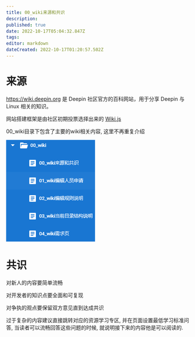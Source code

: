 ```yaml
---
title: 00_wiki来源和共识
description: 
published: true
date: 2022-10-17T05:04:32.847Z
tags: 
editor: markdown
dateCreated: 2022-10-17T01:20:57.502Z
---
```


# 来源
https://wiki.deepin.org 是 Deepin 社区官方的百科网站，用于分享 Deepin 与 Linux 相关的知识。

网站搭建框架是由社区初期投票选择出来的 [Wiki.js](https://js.wiki)

00_wiki目录下包含了主要的wiki相关内容, 这里不再重复介绍

![页面截图](/2022-10-17_11770.png)

# 共识
对新人的内容要简单流畅

对开发者的知识点要全面和可复现

对争执的观点要保留双方意见直到达成共识

过于复杂的内容建议直接跳转对应的资源学习专区, 并在页面设置最低学习标准问答, 
当读者可以流畅回答这些问题的时候, 就说明接下来的内容他是可以阅读的.


